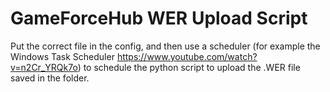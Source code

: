 # GameForceHub WER Upload Script
Put the correct file in the config, and then use a scheduler (for example the Windows Task Scheduler https://www.youtube.com/watch?v=n2Cr_YRQk7o) to schedule the python script to upload the .WER file saved in the folder.

